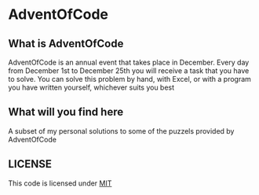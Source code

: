 # AdventOfCode

## What is AdventOfCode
AdventOfCode is an annual event that takes place in December. Every day from December 1st to December 25th you will receive a task that you have to solve. You can solve this problem by hand, with Excel, or with a program you have written yourself, whichever suits you best

## What will you find here
A subset of my personal solutions to some of the puzzels provided by AdventOfCode

## LICENSE
This code is licensed under [MIT](https://github.com/TheGreatMisconception/adventofcode/blob/main/LICENSE)
